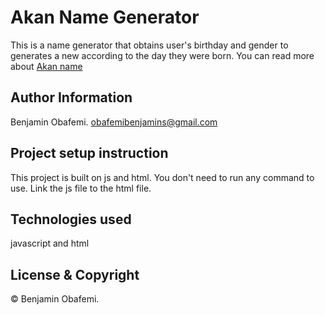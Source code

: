 # Akan Name Generator

This is a name generator that obtains user's birthday and gender to generates a new according to the day they were born. You can read more about [Akan name](https://en.wikipedia.org/wiki/Akan_names#:~:text=The%20Akan%20people%20of%20Ghana,in%20which%20they%20were%20born.&text=Many%20of%20the%20leaders%20of,and%20Quamina%20or%20Kwame%2FKwamina.)

## Author Information

Benjamin Obafemi.
<obafemibenjamins@gmail.com>

## Project setup instruction

This project is built on js and html.
You don't need to run any command to use.
Link the js file to the html file.

## Technologies used

javascript and html

## License & Copyright

© Benjamin Obafemi.
